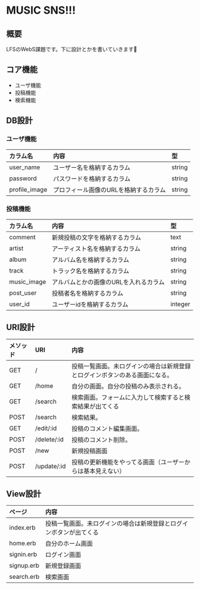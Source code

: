 # MUSIC SNS!!!
## 概要
LFSのWebS課題です。下に設計とかを書いていきます🙆‍

## コア機能
- ユーザ機能
- 投稿機能
- 検索機能

## DB設計
### ユーザ機能
|カラム名|内容|型|
|:-|:-|:-|
|user_name|ユーザー名を格納するカラム|string|
|password|パスワードを格納するカラム|string|
|profile_image|プロフィール画像のURLを格納するカラム|string|

### 投稿機能
|カラム名|内容|型|
|:-|:-|:-|
|comment|新規投稿の文字を格納するカラム|text|
|artist|アーティスト名を格納するカラム|string|
|album|アルバム名を格納するカラム|string|
|track|トラック名を格納するカラム|string|
|music_image|アルバムとかの画像のURLを入れるカラム|string|
|post_user|投稿者名を格納するカラム|string|
|user_id|ユーザーidを格納するカラム|integer|

## URI設計
|メソッド|URI|内容|
|:-|:-|:-|
|GET|/|投稿一覧画面。未ログインの場合は新規登録とログインボタンのある画面になる。|
|GET|/home|自分の画面。自分の投稿のみ表示される。|
|GET|/search|検索画面。フォームに入力して検索すると検索結果が出てくる|
|POST|/search|検索結果。|
|GET|/edit/:id|投稿のコメント編集画面。|
|POST|/delete/:id|投稿のコメント削除。|
|POST|/new|新規投稿画面|
|POST|/update/:id|投稿の更新機能をやってる画面（ユーザーからは基本見えない）|

## View設計
|ページ|内容|
|:-|:-|
|index.erb|投稿一覧画面。未ログインの場合は新規登録とログインボタンが出てくる|
|home.erb|自分のホーム画面|
|signin.erb|ログイン画面|
|signup.erb|新規登録画面|
|search.erb|検索画面|